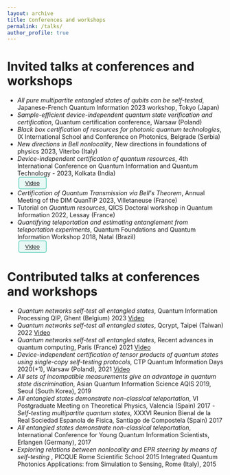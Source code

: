 ```yaml
---
layout: archive 
title: Conferences and workshops
permalink: /talks/
author_profile: true 
--- 
```


# Invited talks at conferences and workshops

- *All pure multipartite entangled states of qubits can be self-tested*, Japanese-French Quantum Information 2023 workshop, Tokyo (Japan)
 - *Sample-efficient device-independent quantum state verification and certification*, Quantum certification conference, Warsaw (Poland)
 - *Black box certification of resources for photonic quantum technologies*, IX International School and Conference on Photonics, Belgrade (Serbia)
- *New directions in Bell nonlocality*, New directions in foundations of physics 2023, Viterbo (Italy)
- *Device-independent certification of quantum resources*, 4th International Conference on Quantum Information and Quantum Technology - 2023, Kolkata (India)<br> 
 <button style="background-color: #e8f8f5;
    border: 2px solid #76d7c4; padding: 5px 14px; transition: background-color 0.3s ease;
        text-decoration: none;
    border-radius: 5px;
    text-align: center;margin-left:2px;margin-right:8px"> [Video](https://www.youtube.com/watch?v=bsXYrbSPpG0) </button>   
- *Certification of Quantum Transmission via Bell's Theorem*, Annual Meeting of the DIM QuanTiP 2023, Villetaneuse (France)
- Tutorial on *Quantum resources*, QICS Doctoral workshop in Quantum Information 2022, Lessay (France)
- *Quantifying teleportation and estimating entanglement from teleportation experiments*, Quantum Foundations and Quantum Information Workshop 2018, Natal (Brazil)<br> 
 <button style="background-color: #e8f8f5;
    border: 2px solid #76d7c4; padding: 5px 14px; transition: background-color 0.3s ease;
        text-decoration: none;
    border-radius: 5px;
    text-align: center;margin-left:2px;margin-right:8px"> [Video](https://www.youtube.com/watch?v=e6COzyW1mxA&t=61s) </button>  

# Contributed talks at conferences and workshops

- *Quantum networks self-test all entangled states*, Quantum Information Processing QIP, Ghent (Belgium)  2023 [Video](https://www.youtube.com/watch?v=plQy6RZd3jw)
- *Quantum networks self-test all entangled states*, Qcrypt, Taipei (Taiwan) 2022 [Video](https://www.youtube.com/watch?v=XujyH8OkpII&t=918s)
- *Quantum networks self-test all entangled states*, Recent advances in quantum computing, Paris (France) 2021 [Video](https://www.youtube.com/watch?v=LXHChXV2c6U&t=1309s)
- *Device-independent certification of tensor products of quantum states using single-copy self-testing protocols*, CTP Quantum Information Days 2020(+1), Warsaw (Poland), 2021 [Video](https://www.youtube.com/watch?v=DIzkVvCblJk&t=1113s)
- *All sets of incompatible measurements give an advantage in quantum state discrimination*, Asian Quantum Information Science AQIS 2019, Seoul (South Korea), 2019
- *All entangled states demonstrate non-classical teleportation*, VI Postgraduate Meeting on Theoretical Physics, Valencia (Spain) 2017  - *Self-testing multipartite quantum states*, XXXVI Reunion Bienal de la Real Sociedad Espanola de Fisica, Santiago de Compostela (Spain) 2017
- *All entangled states demonstrate non-classical teleportation*, International Conference for Young Quantum Information Scientists, Erlangen (Germany), 2017  
- *Exploring relations between nonlocality and EPR steering by means of self-testing* , PICQUE Rome Scientific School 2015 Integrated Quantum Photonics Applications: from Simulation to Sensing, Rome (Italy), 2015
